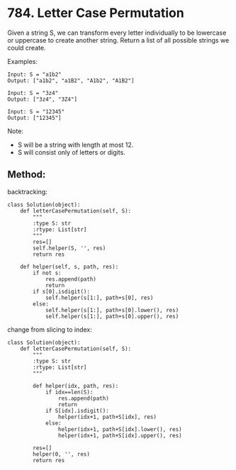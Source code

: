 # 784. Letter Case Permutation

Given a string S, we can transform every letter individually to be lowercase or uppercase to create another string.  Return a list of all possible strings we could create.

Examples:

    Input: S = "a1b2"
    Output: ["a1b2", "a1B2", "A1b2", "A1B2"]
    
    Input: S = "3z4"
    Output: ["3z4", "3Z4"]
    
    Input: S = "12345"
    Output: ["12345"]

Note:

- S will be a string with length at most 12.
- S will consist only of letters or digits.

## Method:

backtracking:

    class Solution(object):
        def letterCasePermutation(self, S):
            """
            :type S: str
            :rtype: List[str]
            """
            res=[]
            self.helper(S, '', res)
            return res
            
        def helper(self, s, path, res):
            if not s:
                res.append(path)
                return
            if s[0].isdigit():
                self.helper(s[1:], path+s[0], res)
            else:
                self.helper(s[1:], path+s[0].lower(), res)
                self.helper(s[1:], path+s[0].upper(), res)
                
change from slicing to index:

    class Solution(object):
        def letterCasePermutation(self, S):
            """
            :type S: str
            :rtype: List[str]
            """
            
            def helper(idx, path, res):
                if idx==len(S):
                    res.append(path)
                    return
                if S[idx].isdigit():
                    helper(idx+1, path+S[idx], res)
                else:
                    helper(idx+1, path+S[idx].lower(), res)
                    helper(idx+1, path+S[idx].upper(), res)
                    
            res=[]
            helper(0, '', res)
            return res
